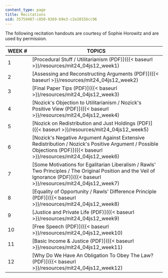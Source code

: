 ```yaml
---
content_type: page
title: Recitations
uid: 35759487-c850-9269-b9e3-c2e20156cc96
---
```


The following recitation handouts are courtesy of Sophie Horowitz and are used by permission.

| WEEK # | TOPICS |
| --- | --- |
| 1 | [Procedural Stuff / Utilitarianism (PDF)]({{< baseurl >}}/resources/mit24_04js12_week1) |
| 2 | [Assessing and Reconstructing Arguments (PDF)]({{< baseurl >}}/resources/mit24_04js12_week2) |
| 3 | [Final Paper Tips (PDF)]({{< baseurl >}}/resources/mit24_04js12_week3) |
| 4 | [Nozick's Objection to Utilitarianism / Nozick's Positive View (PDF)]({{< baseurl >}}/resources/mit24_04js12_week4) |
| 5 | [Nozick on Redistribution and Just Holdings (PDF)]({{< baseurl >}}/resources/mit24_04js12_week5) |
| 6 | [Nozick's Negative Argument Against Extensive Redistribution / Nozick's Positive Argument / Possible Objections (PDF)]({{< baseurl >}}/resources/mit24_04js12_week6) |
| 7 | [Some Motivations for Egalitarian Liberalism / Rawls' Two Principles / The Original Position and the Veil of Ignorance (PDF)]({{< baseurl >}}/resources/mit24_04js12_week7) |
| 8 | [Equality of Opportunity / Rawls' Difference Principle (PDF)]({{< baseurl >}}/resources/mit24_04js12_week8) |
| 9 | [Justice and Private Life (PDF)]({{< baseurl >}}/resources/mit24_04js12_week9) |
| 10 | [Free Speech (PDF)]({{< baseurl >}}/resources/mit24_04js12_week10) |
| 11 | [Basic Income & Justice (PDF)]({{< baseurl >}}/resources/mit24_04js12_week11) |
| 12 | [Why Do We Have An Obligation To Obey The Law? (PDF)]({{< baseurl >}}/resources/mit24_04js12_week12)